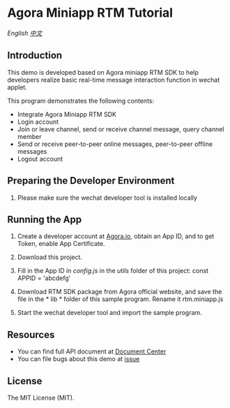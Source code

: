 # Agora Miniapp RTM Tutorial

*English [中文](readme.cn.md)*

## Introduction

This demo is developed based on Agora miniapp RTM SDK to help developers realize basic real-time message interaction function in wechat applet.

This program demonstrates the following contents:

* Integrate Agora Miniapp RTM SDK
* Login account
* Join or leave channel, send or receive channel message, query channel member
* Send or receive peer-to-peer online messages, peer-to-peer offline messages
* Logout account

## Preparing the Developer Environment
1. Please make sure the wechat developer tool is installed locally

## Running the App
1. Create a developer account at [Agora.io](http://dashboard.agora.io/signin/), obtain an App ID, and to get Token, enable App Certificate.

2. Download this project.

3. Fill in the App ID in *config.js* in the *utils* folder of this project:
    const APPID = 'abcdefg'

4. Download RTM SDK package from Agora official website, and save the file in the * lib * folder of this sample program. Rename it rtm.miniapp.js 

5. Start the wechat developer tool and import the sample program.

## Resources

- You can find full API document at [Document Center](https://docs.agora.io/en/)
- You can file bugs about this demo at [issue](https://github.com/AgoraIO/RTM/issues)

## License

The MIT License (MIT).
